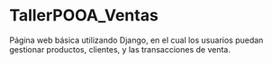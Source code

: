 # TallerPOOA_Ventas
Página web básica utilizando Django, en el cual los usuarios puedan gestionar productos, clientes, y las transacciones de venta.
